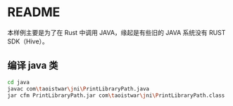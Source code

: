 # README

本样例主要是为了在 Rust 中调用 JAVA，缘起是有些旧的 JAVA 系统没有 RUST SDK（Hive）。

## 编译 java 类

```bash
cd java
javac com\taoistwar\jni\PrintLibraryPath.java
jar cfm PrintLibraryPath.jar com\taoistwar\jni\PrintLibraryPath.class
```
